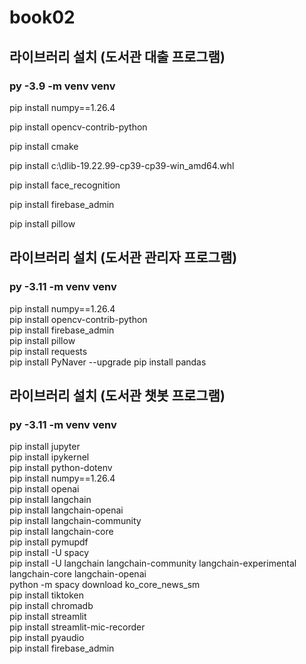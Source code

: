 # book02

## 라이브러리 설치 (도서관 대출 프로그램)
### py -3.9 -m venv venv <br>

pip install numpy==1.26.4 <br>

pip install opencv-contrib-python <br>

pip install cmake <br>

pip install c:\dlib-19.22.99-cp39-cp39-win_amd64.whl <br>

pip install face_recognition <br>

pip install firebase_admin <br>

pip install pillow <br>

## 라이브러리 설치 (도서관 관리자 프로그램)
### py -3.11 -m venv venv <br>

pip install numpy==1.26.4 <br>
pip install opencv-contrib-python <br>
pip install firebase_admin <br>
pip install pillow <br>
pip install requests <br>
pip install PyNaver --upgrade
pip install pandas <br>
## 라이브러리 설치 (도서관 챗봇 프로그램)
### py -3.11 -m venv venv <br>

pip install jupyter <br>
pip install ipykernel <br>
pip install python-dotenv <br>
pip install numpy==1.26.4 <br>
pip install openai <br>
pip install langchain <br>
pip install langchain-openai <br>
pip install langchain-community <br>
pip install langchain-core <br>
pip install pymupdf <br>
pip install -U spacy <br>
pip install -U langchain langchain-community langchain-experimental langchain-core langchain-openai <br>
python -m spacy download ko_core_news_sm <br>
pip install tiktoken <br>
pip install chromadb <br>
pip install streamlit <br>
pip install streamlit-mic-recorder <br>
pip install pyaudio <br>
pip install firebase_admin
